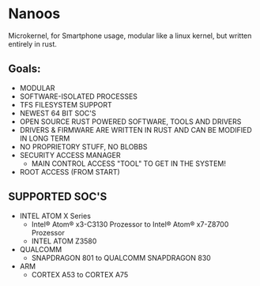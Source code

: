 # Nanoos
Microkernel, for Smartphone usage, modular like a linux kernel, but written entirely in rust.

## Goals:

- MODULAR
- SOFTWARE-ISOLATED PROCESSES
- TFS FILESYSTEM SUPPORT
- NEWEST 64 BIT SOC'S
- OPEN SOURCE RUST POWERED SOFTWARE, TOOLS AND DRIVERS
- DRIVERS & FIRMWARE ARE WRITTEN IN RUST AND CAN BE MODIFIED IN LONG TERM
- NO PROPRIETORY STUFF, NO BLOBBS
- SECURITY ACCESS MANAGER
  - MAIN CONTROL ACCESS "TOOL" TO GET IN THE SYSTEM!
- ROOT ACCESS (FROM START)

## SUPPORTED SOC'S
- INTEL ATOM X Series
  - Intel® Atom® x3-C3130 Prozessor to Intel® Atom® x7-Z8700 Prozessor
  - INTEL ATOM Z3580
- QUALCOMM
  - SNAPDRAGON 801 to QUALCOMM SNAPDRAGON 830
- ARM
  - CORTEX A53 to CORTEX A75
